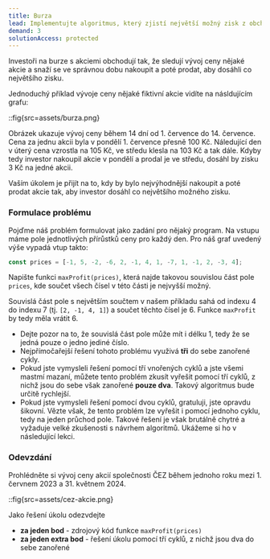 ```yaml
---
title: Burza
lead: Implementujte algoritmus, který zjistí největší možný zisk z obchodování s akciemi.
demand: 3
solutionAccess: protected
---
```


Investoři na burze s akciemi obchodují tak, že sledují vývoj ceny nějaké akcie a snaží se ve správnou dobu nakoupit a poté prodat, aby dosáhli co největšího zisku. 

Jednoduchý příklad vývoje ceny nějaké fiktivní akcie vidíte na násldujícím grafu:

::fig{src=assets/burza.png}

Obrázek ukazuje vývoj ceny během 14 dní od 1. července do 14. července. Cena za jednu akcii byla v pondělí 1. července přesně 100 Kč. Náledující den v úterý cena vzrostla na 105 Kč, ve středu klesla na 103 Kč a tak dále. Kdyby tedy investor nakoupil akcie v pondělí a prodal je ve středu, dosáhl by zisku 3 Kč na jedné akcii.

Vaším úkolem je přijít na to, kdy by bylo nejvýhodnější nakoupit a poté prodat akcie tak, aby investor dosáhl co největšího možného zisku. 

### Formulace problému

Pojďme náš problém formulovat jako zadání pro nějaký program. Na vstupu máme pole jednotlivých přírůstků ceny pro každý den. Pro náš graf uvedený výše vypadá vtup takto:

```js
const prices = [-1, 5, -2, -6, 2, -1, 4, 1, -7, 1, -1, 2, -3, 4];
```

Napište funkci `maxProfit(prices)`, která najde takovou souvislou část pole `prices`, kde součet všech čísel v této části je nejvyšší možný. 

Souvislá část pole s největším součtem v našem příkladu sahá od indexu 4 do indexu 7 (tj. `[2, -1, 4, 1]`) a součet těchto čísel je 6. Funkce `maxProfit` by tedy měla vrátit 6.

- Dejte pozor na to, že souvislá část pole může mít i délku 1, tedy že se jedná pouze o jedno jediné číslo.
- Nejpřímočařejší řešení tohoto problému využivá **tři** do sebe zanořené cykly. 
- Pokud jste vymysleli řešení pomocí tří vnořených cyklů a jste všemi mastmí mazaní, můžete tento problém zkusít vyřešit pomocí tří cyklů, z nichž jsou do sebe však zanořené **pouze dva**. Takový algoritmus bude určitě rychlejší.
- Pokud jste vymysleli řešení pomocí dvou cyklů, gratuluji, jste opravdu šikovní. Vězte však, že tento problém lze vyřešit i pomocí jednoho cyklu, tedy na jeden průchod pole. Takové řešení je však brutálně chytré a vyžaduje velké zkušenosti s návrhem algoritmů. Ukážeme si ho v následující lekci.

### Odevzdání

Prohlédněte si vývoj ceny akcií společnosti ČEZ během jednoho roku mezi 1. červnem 2023 a 31. květnem 2024.

::fig{src=assets/cez-akcie.png}

Jako řešení úkolu odezvdejte 

- **za jeden bod** - zdrojový kód funkce `maxProfit(prices)`
- **za jeden extra bod** - řešení úkolu pomocí tří cyklů, z nichž jsou dva do sebe zanořené
